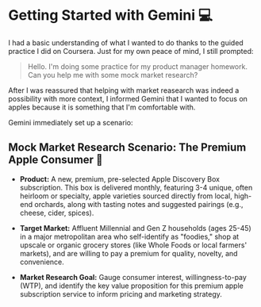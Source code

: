 # Getting Started with Gemini 💻

I had a basic understanding of what I wanted to do thanks to the guided practice I did on Coursera. Just for my own peace of mind, I still prompted:
  > Hello. I'm doing some practice for my product manager homework. Can you help me with some mock market research?

After I was reassured that helping with market reasearch was indeed a possibility with more context, I informed Gemini that I wanted to focus on apples because it is something that I'm comfortable with.

Gemini immediately set up a scenario:

## Mock Market Research Scenario: The Premium Apple Consumer 🍎
- **Product:** A new, premium, pre-selected Apple Discovery Box subscription. This box is delivered monthly, featuring 3-4 unique, often heirloom or specialty, apple varieties sourced directly from local, high-end orchards, along with tasting notes and suggested pairings (e.g., cheese, cider, spices).

- **Target Market:** Affluent Millennial and Gen Z households (ages 25-45) in a major metropolitan area who self-identify as "foodies," shop at upscale or organic grocery stores (like Whole Foods or local farmers' markets), and are willing to pay a premium for quality, novelty, and convenience. 

- **Market Research Goal:** Gauge consumer interest, willingness-to-pay (WTP), and identify the key value proposition for this premium apple subscription service to inform pricing and marketing strategy.
